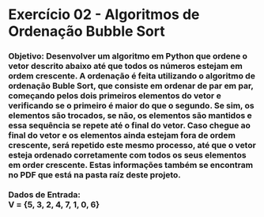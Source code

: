 <h1>Exercício 02 - Algoritmos de Ordenação Bubble Sort</h1>

<h3>Objetivo: Desenvolver um algoritmo em Python que ordene o vetor descrito abaixo até que todos os números estejam em ordem crescente.
A ordenação é feita utilizando o algoritmo de ordenação Buble Sort, que consiste em ordenar de par em par, começando pelos dois primeiros elementos do vetor e verificando se o primeiro é maior do que o segundo. Se sim, os elementos são trocados, se não, os elementos são mantidos e essa sequência se repete até o final do vetor.
Caso chegue ao final do vetor e os elementos ainda estejam fora de ordem crescente, será repetido este mesmo processo, até que o vetor esteja ordenado corretamente com todos os seus elementos em order crescente.
Estas informações também se encontram no PDF que está na pasta raíz deste projeto.
<br>
<br>
Dados de Entrada:
<br>
V = {5, 3, 2, 4, 7, 1, 0, 6}
</h3>
